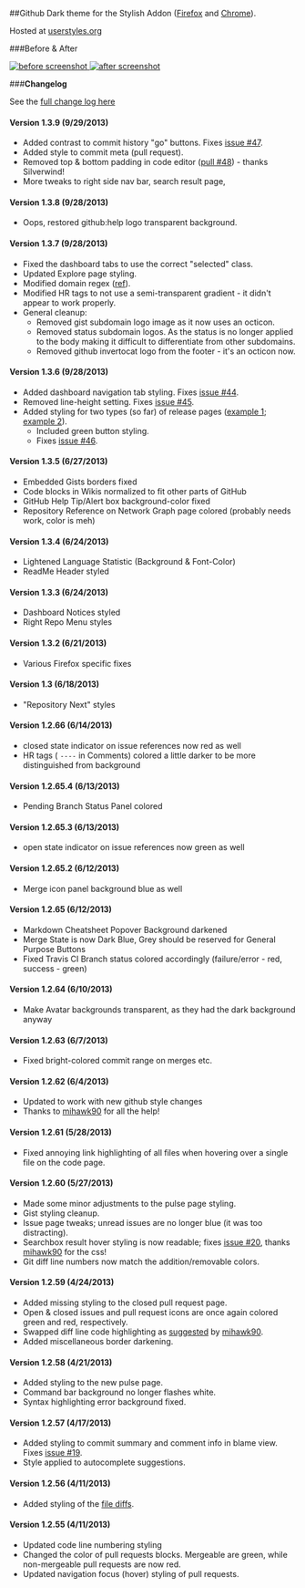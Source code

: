 ##Github Dark theme for the Stylish Addon ([Firefox](https://addons.mozilla.org/en-US/firefox/addon/2108/) and [Chrome](https://chrome.google.com/extensions/detail/fjnbnpbmkenffdnngjfgmeleoegfcffe)).

Hosted at [userstyles.org](http://userstyles.org/styles/37035)

###Before & After

 [ ![before screenshot](http://mottie.github.com/Github-Dark/images/before_th.jpg) ](http://mottie.github.com/Github-Dark/images/before.jpg)
 [ ![after screenshot](http://mottie.github.com/Github-Dark/images/after_th.jpg) ](http://mottie.github.com/Github-Dark/images/after.jpg)

###**Changelog**

See the [full change log here](https://github.com/Mottie/Github-Dark/wiki)

#### Version 1.3.9 (9/29/2013)

* Added contrast to commit history "go" buttons. Fixes [issue #47](https://github.com/Mottie/Github-Dark/issues/47).
* Added style to commit meta (pull request).
* Removed top &amp; bottom padding in code editor ([pull #48](https://github.com/Mottie/Github-Dark/pull/48)) - thanks Silverwind!
* More tweaks to right side nav bar, search result page, 

#### Version 1.3.8 (9/28/2013)

* Oops, restored github:help logo transparent background.

#### Version 1.3.7 (9/28/2013)

* Fixed the dashboard tabs to use the correct "selected" class.
* Updated Explore page styling.
* Modified domain regex ([ref](http://forum.userstyles.org/discussion/36203)).
* Modified HR tags to not use a semi-transparent gradient - it didn't appear to work properly.
* General cleanup:
  * Removed gist subdomain logo image as it now uses an octicon.
  * Removed status subdomain logos. As the status is no longer applied to the body making it difficult to differentiate from other subdomains.
  * Removed github invertocat logo from the footer - it's an octicon now.

#### Version 1.3.6 (9/28/2013)

* Added dashboard navigation tab styling. Fixes [issue #44](https://github.com/Mottie/Github-Dark/issues/44).
* Removed line-height setting. Fixes [issue #45](https://github.com/Mottie/Github-Dark/issues/45).
* Added styling for two types (so far) of release pages ([example 1](https://github.com/lycus/exmake/releases); [example 2](https://github.com/Mottie/Github-Dark/releases)).
  * Included green button styling.
  * Fixes [issue #46](https://github.com/Mottie/Github-Dark/issues/46).

#### Version 1.3.5 (6/27/2013)

* Embedded Gists borders fixed
* Code blocks in Wikis normalized to fit other parts of GitHub
* GitHub Help Tip/Alert box background-color fixed
* Repository Reference on Network Graph page colored (probably needs work, color is meh)

#### Version 1.3.4 (6/24/2013)

* Lightened Language Statistic (Background & Font-Color)
* ReadMe Header styled

#### Version 1.3.3 (6/24/2013)

* Dashboard Notices styled
* Right Repo Menu styles

#### Version 1.3.2 (6/21/2013)

* Various Firefox specific fixes

#### Version 1.3 (6/18/2013)

* "Repository Next" styles

#### Version 1.2.66 (6/14/2013)

* closed state indicator on issue references now red as well
* HR tags ( ```----``` in Comments) colored a little darker to be more distinguished from background

#### Version 1.2.65.4 (6/13/2013)

* Pending Branch Status Panel colored

#### Version 1.2.65.3 (6/13/2013)

* open state indicator on issue references now green as well

#### Version 1.2.65.2 (6/12/2013)

* Merge icon panel background blue as well

#### Version 1.2.65 (6/12/2013)

* Markdown Cheatsheet Popover Background darkened
* Merge State is now Dark Blue, Grey should be reserved for General Purpose Buttons
* Fixed Travis CI Branch status colored accordingly (failure/error - red, success - green)

#### Version 1.2.64 (6/10/2013)

* Make Avatar backgrounds transparent, as they had the dark background anyway

#### Version 1.2.63 (6/7/2013)

* Fixed bright-colored commit range on merges etc.

#### Version 1.2.62 (6/4/2013)

* Updated to work with new github style changes
* Thanks to [mihawk90](https://github.com/mihawk90) for all the help!

#### Version 1.2.61 (5/28/2013)

* Fixed annoying link highlighting of all files when hovering over a single file on the code page.

#### Version 1.2.60 (5/27/2013)

* Made some minor adjustments to the pulse page styling.
* Gist styling cleanup.
* Issue page tweaks; unread issues are no longer blue (it was too distracting).
* Searchbox result hover styling is now readable; fixes [issue #20](https://github.com/Mottie/Github-Dark/issues/20), thanks [mihawk90](https://github.com/mihawk90) for the css!
* Git diff line numbers now match the addition/removable colors.

#### Version 1.2.59 (4/24/2013)

* Added missing styling to the closed pull request page.
* Open &amp; closed issues and pull request icons are once again colored green and red, respectively.
* Swapped diff line code highlighting as [suggested](https://github.com/Mottie/Github-Dark/commit/158a4104887db209a965ef379be8609acf43c705#commitcomment-3075610) by [mihawk90](https://github.com/mihawk90).
* Added miscellaneous border darkening.

#### Version 1.2.58 (4/21/2013)

* Added styling to the new pulse page.
* Command bar background no longer flashes white.
* Syntax highlighting error background fixed.

#### Version 1.2.57 (4/17/2013)

* Added styling to commit summary and comment info in blame view. Fixes [issue #19](https://github.com/Mottie/Github-Dark/issues/19).
* Style applied to autocomplete suggestions.

#### Version 1.2.56 (4/11/2013)

* Added styling of the [file diffs](https://github.com/Mottie/Github-Dark/commit/85e3342f61e916d72dd0ef5c7642fe35b0c59749).

#### Version 1.2.55 (4/11/2013)

* Updated code line numbering styling
* Changed the color of pull requests blocks. Mergeable are green, while non-mergeable pull requests are now red.
* Updated navigation focus (hover) styling of pull requests.
